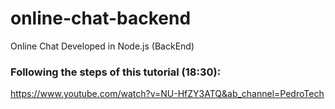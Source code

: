 # online-chat-backend
Online Chat Developed in Node.js (BackEnd)

### Following the steps of this tutorial (18:30):
https://www.youtube.com/watch?v=NU-HfZY3ATQ&ab_channel=PedroTech